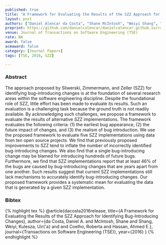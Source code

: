 ```yaml
---
published: true
title: "A Framework for Evaluating the Results of the SZZ Approach for Identifying Bug-Introducing Changes"
layout: post
authors: ["Daniel Alencar da Costa", "Shane McIntosh", "Weiyi Shang", "Uir\u00e1 Kulesza", "Roberta Coelho and Ahmed E. Hassan"] 
preprint: https://github.com/danielcalencar/danielcalencar.github.io/raw/master/papers/TSE-Danieletal-2016.pdf 
venue: Journal of Transactions on Software Engineering (TSE)
rate: NA
award: false
acmaward: false
category: [Journal Papers]
tags: [TSE, 2016, SZZ]

---   
```


### Abstract 

The approach proposed by Sliwerski, Zimmermann, and Zeller (SZZ) for identifying
bug-introducing changes is at the foundation of several research areas within
the software engineering discipline. Despite the foundational role of SZZ,
little effort has been made to evaluate its results. Such an evaluation is a
challenging task because the ground truth is not readily available. By
acknowledging such challenges, we propose a framework to evaluate the results of
alternative SZZ implementations. The framework evaluates the following criteria:
(1) the earliest bug appearance, (2) the future impact of changes, and (3) the
realism of bug introduction.  We use the proposed framework to evaluate five SZZ
implementations using data from ten open source projects. We find that
previously proposed improvements to SZZ tend to inflate the number of
incorrectly identified bug-introducing changes. We also find that a single
bug-introducing change may be blamed for introducing hundreds of future bugs.
Furthermore, we find that SZZ implementations report that at least 46% of the
bugs are caused by bug-introducing changes that are years apart from one
another. Such results suggest that current SZZ implementations still lack
mechanisms to accurately identify bug-introducing changes. Our proposed
framework provides a systematic mean for evaluating the data that is generated
by a given SZZ implementation.

### Bibtex 

{% highlight tex %}
@article{dacosta2016release,
  title={A Framework for Evaluating the Results of the SZZ Approach for Identifying Bug-Introducing Changes},
  author={da Costa, Daniel A. and McIntosh, Shane and Shang, Weiyi, Kulesza, Uir{\'a} and and Coelho, Roberta and Hassan, Ahmed E.},
  journal={Transactions on Software Engineering (TSE)},
  year={2016}
}
{% endhighlight %}

